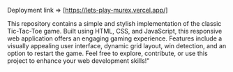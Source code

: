 Deployment link => [https://lets-play-murex.vercel.app/]

This repository contains a simple and stylish implementation of the classic Tic-Tac-Toe game.
Built using HTML, CSS, and JavaScript, this responsive web application offers an engaging gaming experience. 
Features include a visually appealing user interface, dynamic grid layout, win detection, and an option to restart the game. 
Feel free to explore, contribute, or use this project to enhance your web development skills!"
